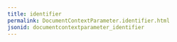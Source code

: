 ```yaml
---
title: identifier
permalink: DocumentContextParameter.identifier.html
jsonid: documentcontextparameter_identifier
---
```

